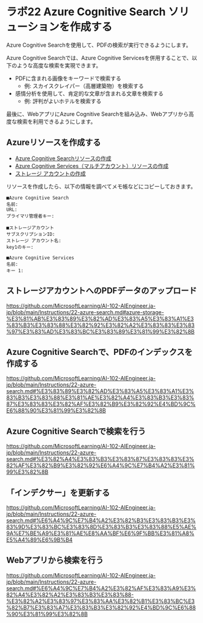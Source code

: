 # ラボ22 Azure Cognitive Search ソリューションを作成する

Azure Cognitive Searchを使用して、PDFの検索が実行できるようにします。

Azure Cognitive Searchでは、Azure Cognitive Servicesを併用することで、以下のような高度な検索を実現できます。

- PDFに含まれる画像をキーワードで検索する
  - 例: スカイスクレイパー（高層建築物）を検索する
- 感情分析を使用して、肯定的な文章が含まれる文章を検索する
  - 例: 評判がよいホテルを検索する

最後に、WebアプリにAzure Cognitive Searchを組み込み、Webアプリから高度な検索を利用できるようにします。

## Azureリソースを作成する

- [Azure Cognitive Searchリソースの作成](https://github.com/MicrosoftLearning/AI-102-AIEngineer.ja-jp/blob/main/Instructions/22-azure-search.md#azure-cognitive-search-%E3%83%AA%E3%82%BD%E3%83%BC%E3%82%B9%E3%82%92%E4%BD%9C%E6%88%90%E3%81%99%E3%82%8B)
- [Azure Cognitive Services（マルチアカウント）リソースの作成](https://github.com/MicrosoftLearning/AI-102-AIEngineer.ja-jp/blob/main/Instructions/22-azure-search.md#cognitive-services-%E3%83%AA%E3%82%BD%E3%83%BC%E3%82%B9%E3%81%AE%E4%BD%9C%E6%88%90)
- [ストレージ アカウントの作成](https://github.com/MicrosoftLearning/AI-102-AIEngineer.ja-jp/blob/main/Instructions/22-azure-search.md#%E3%82%B9%E3%83%88%E3%83%AC%E3%83%BC%E3%82%B8-%E3%82%A2%E3%82%AB%E3%82%A6%E3%83%B3%E3%83%88%E3%81%AE%E4%BD%9C%E6%88%90)

リソースを作成したら、以下の情報を調べてメモ帳などにコピーしておきます。

```
■Azure Cognitive Search
名前:
URL:
プライマリ管理者キー:

■ストレージアカウント
サブスクリプションID:
ストレージ アカウント名:
key1のキー:

■Azure Cognitive Services
名前:
キー 1:
```

## ストレージアカウントへのPDFデータのアップロード

https://github.com/MicrosoftLearning/AI-102-AIEngineer.ja-jp/blob/main/Instructions/22-azure-search.md#azure-storage-%E3%81%AB%E3%83%89%E3%82%AD%E3%83%A5%E3%83%A1%E3%83%B3%E3%83%88%E3%82%92%E3%82%A2%E3%83%83%E3%83%97%E3%83%AD%E3%83%BC%E3%83%89%E3%81%99%E3%82%8B

## Azure Cognitive Searchで、PDFのインデックスを作成する

https://github.com/MicrosoftLearning/AI-102-AIEngineer.ja-jp/blob/main/Instructions/22-azure-search.md#%E3%83%89%E3%82%AD%E3%83%A5%E3%83%A1%E3%83%B3%E3%83%88%E3%81%AE%E3%82%A4%E3%83%B3%E3%83%87%E3%83%83%E3%82%AF%E3%82%B9%E3%82%92%E4%BD%9C%E6%88%90%E3%81%99%E3%82%8B

## Azure Cognitive Searchで検索を行う

https://github.com/MicrosoftLearning/AI-102-AIEngineer.ja-jp/blob/main/Instructions/22-azure-search.md#%E3%82%A4%E3%83%B3%E3%83%87%E3%83%83%E3%82%AF%E3%82%B9%E3%82%92%E6%A4%9C%E7%B4%A2%E3%81%99%E3%82%8B

## 「インデクサー」を更新する

https://github.com/MicrosoftLearning/AI-102-AIEngineer.ja-jp/blob/main/Instructions/22-azure-search.md#%E6%A4%9C%E7%B4%A2%E3%82%B3%E3%83%B3%E3%83%9D%E3%83%BC%E3%83%8D%E3%83%B3%E3%83%88%E5%AE%9A%E7%BE%A9%E3%81%AE%E8%AA%BF%E6%9F%BB%E3%81%A8%E5%A4%89%E6%9B%B4

## Webアプリから検索を行う

https://github.com/MicrosoftLearning/AI-102-AIEngineer.ja-jp/blob/main/Instructions/22-azure-search.md#%E6%A4%9C%E7%B4%A2%E3%82%AF%E3%83%A9%E3%82%A4%E3%82%A2%E3%83%B3%E3%83%88-%E3%82%A2%E3%83%97%E3%83%AA%E3%82%B1%E3%83%BC%E3%82%B7%E3%83%A7%E3%83%B3%E3%82%92%E4%BD%9C%E6%88%90%E3%81%99%E3%82%8B
